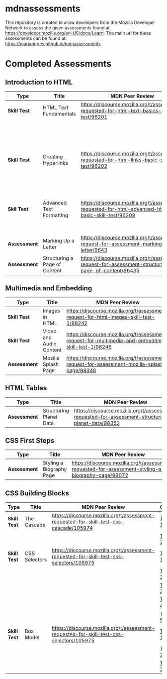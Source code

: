 # mdnassessments

This repository is created to allow developers from the Mozilla Developer Network to assess the given assessments found at https://developer.mozilla.org/en-US/docs/Learn.
The main url for these assessments can be found at: https://mariaringes.github.io/mdnassessments

# Completed Assessments

## Introduction to HTML

| Type           | Title                         | MDN Peer Review                                                                                         | Code                                                     |
| -------------- | ----------------------------- | ------------------------------------------------------------------------------------------------------- | -------------------------------------------------------- |
| **Skill Test** | HTML Text Fundamentals        | https://discourse.mozilla.org/t/assessment-requested-for-html-text-basics-skill-test/96201              | [Task 1](https://jsfiddle.net/maria_ringes/r3o7waxu/17/) |
|                |                               |                                                                                                         | [Task 2](https://jsfiddle.net/maria_ringes/8Ltrz9v6/12/) |
|                |                               |                                                                                                         | [Task 3](https://jsfiddle.net/maria_ringes/wksc54fg/8/)  |
| **Skill Test** | Creating Hyperlinks           | https://discourse.mozilla.org/t/assessment-requested-for-html-links-basic-skill-test/96202              | [Task 1](https://jsfiddle.net/maria_ringes/eus5ftaj/7/)  |
|                |                               |                                                                                                         | [Task 2](https://jsfiddle.net/maria_ringes/gvm9Lur4/14/) |
|                |                               |                                                                                                         | [Task 3](https://jsfiddle.net/maria_ringes/28dzg7hc/5/)  |
| **Skil Test**  | Advanced Text Formatting      | https://discourse.mozilla.org/t/assessment-requested-for-html-advanced-html-text-basic-skill-test/96209 | [Task 1](https://jsfiddle.net/maria_ringes/80ftvh2y/4/)  |
|                |                               |                                                                                                         | [Task 2](https://jsfiddle.net/maria_ringes/9xrjg07L/5/)  |
| **Assessment** | Marking Up a Letter           | https://discourse.mozilla.org/t/assessment-request-for-assessment-marking-up-a-letter/9643              | [Task 1](https://jsfiddle.net/maria_ringes/s70uwxyv/90/) |
| **Assessment** | Structuring a Page of Content | https://discourse.mozilla.org/t/assessment-request-for-assessment-structuring-a-page-of-content/96435   | [Task 1](https://jsfiddle.net/maria_ringes/zk4v2q5n/13/) |

## Multimedia and Embedding

| Type           | Title                   | MDN Peer Review                                                                                    | Code                                                                        |
| -------------- | ----------------------- | -------------------------------------------------------------------------------------------------- | --------------------------------------------------------------------------- |
| **Skill Test** | Images in HTML          | https://discourse.mozilla.org/t/assessment-request-for-html-images-skill-test-1/98242              | [Task 1](https://jsfiddle.net/maria_ringes/quamw51v/12/)                    |
| **Skill Test** | Video and Audio Content | https://discourse.mozilla.org/t/assessment-request-for-multimedia-and-embedding-skill-test-1/98246 | [Task 1](https://jsfiddle.net/maria_ringes/5b2u1sjr/41/)                    |
| **Assessment** | Mozilla Splash Page     | https://discourse.mozilla.org/t/assessment-request-for-assessment-mozilla-splash-page/98348        | [Task 1](https://mariaringes.github.io/mdnassessments/mozilla-splash-page/) |

## HTML Tables

| Type           | Title                   | MDN Peer Review                                                                                   | Code                                                                            |
| -------------- | ----------------------- | ------------------------------------------------------------------------------------------------- | ------------------------------------------------------------------------------- |
| **Assessment** | Structuring Planet Data | https://discourse.mozilla.org/t/assessment-requested-for-assessment-structuring-planet-data/98352 | [Task 1](https://mariaringes.github.io/mdnassessments/structuring-planet-data/) |

## CSS First Steps

| Type           | Title                    | MDN Peer Review                                                                                    | Code                                                                   |
| -------------- | ------------------------ | -------------------------------------------------------------------------------------------------- | ---------------------------------------------------------------------- |
| **Assessment** | Styling a Biography Page | https://discourse.mozilla.org/t/assessment-requested-for-assessment-styling-a-biography-page/99072 | [Task 1](https://mariaringes.github.io/mdnassessments/biography-page/) |

## CSS Building Blocks

| Type           | Title         | MDN Peer Review                                                                          | Code                                                                            |
| -------------- | ------------- | ---------------------------------------------------------------------------------------- | ------------------------------------------------------------------------------- |
| **Skill Test** | The Cascade   | https://discourse.mozilla.org/t/assessment-requested-for-skill-test-css-cascade/105974   | [Task 1](https://mariaringes.github.io/mdnassessments/cascade/task1.html)       |
|                |               |                                                                                          | [Task 2](https://mariaringes.github.io/mdnassessments/cascade/task2.html)       |
| **Skill Test** | CSS Selectors | https://discourse.mozilla.org/t/assessment-requested-for-skill-test-css-selectors/105975 | [Task 1](https://mariaringes.github.io/mdnassessments/css-selectors/task1.html) |
|                |               |                                                                                          | [Task 2](https://mariaringes.github.io/mdnassessments/css-selectors/task2.html) |
|                |               |                                                                                          | [Task 3](https://mariaringes.github.io/mdnassessments/css-selectors/task3.html) |
|                |               |                                                                                          | [Task 4](https://mariaringes.github.io/mdnassessments/css-selectors/task4.html) |
|                |               |                                                                                          | [Task 5](https://mariaringes.github.io/mdnassessments/css-selectors/task5.html) |
| **Skill Test** | Box Model     | https://discourse.mozilla.org/t/assessment-requested-for-skill-test-css-selectors/105975 | [Task 1](https://mariaringes.github.io/mdnassessments/box-model/task1.html)     |
|                |               |                                                                                          | [Task 2](https://mariaringes.github.io/mdnassessments/box-model/task2.html)     |
|                |               |                                                                                          | [Task 3](https://mariaringes.github.io/mdnassessments/box-model/task3.html)     |
